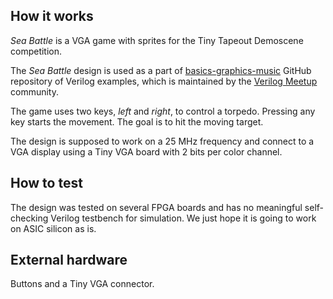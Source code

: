 <!---

This file is used to generate your project datasheet. Please fill in the information below and delete any unused
sections.

You can also include images in this folder and reference them in the markdown. Each image must be less than
512 kb in size, and the combined size of all images must be less than 1 MB.
-->

## How it works

*Sea Battle* is a VGA game with sprites for the Tiny Tapeout Demoscene
competition.

The *Sea Battle* design is used as a part of
[basics-graphics-music](https://github.com/yuri-panchul/basics-graphics-music)
GitHub repository of Verilog examples, which is maintained by the [Verilog
Meetup](https://verilog-meetup.com/) community.

The game uses two keys, *left* and *right*, to control a torpedo. Pressing
any key starts the movement. The goal is to hit the moving target.

The design is supposed to work on a 25 MHz frequency and connect to a VGA
display using a Tiny VGA board with 2 bits per color channel.

## How to test

The design was tested on several FPGA boards and has no meaningful
self-checking Verilog testbench for simulation. We just hope it is going to
work on ASIC silicon as is.

## External hardware

Buttons and a Tiny VGA connector.

